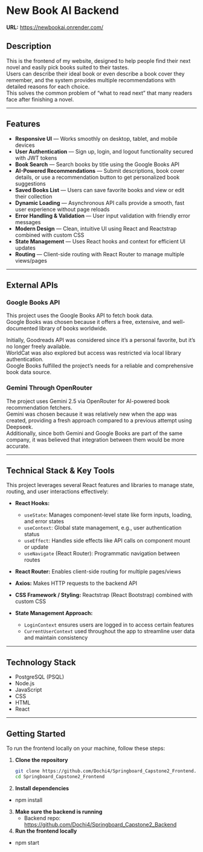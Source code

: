 # New Book AI Backend

**URL:** https://newbookai.onrender.com/

## Description

This is the frontend of my website, designed to help people find their next novel and easily pick books suited to their tastes.  
Users can describe their ideal book or even describe a book cover they remember, and the system provides multiple recommendations with detailed reasons for each choice.  
This solves the common problem of “what to read next” that many readers face after finishing a novel.

---

## Features

- **Responsive UI** — Works smoothly on desktop, tablet, and mobile devices  
- **User Authentication** — Sign up, login, and logout functionality secured with JWT tokens  
- **Book Search** — Search books by title using the Google Books API  
- **AI-Powered Recommendations** — Submit descriptions, book cover details, or use a recommendation button to get personalized book suggestions  
- **Saved Books List** — Users can save favorite books and view or edit their collection  
- **Dynamic Loading** — Asynchronous API calls provide a smooth, fast user experience without page reloads  
- **Error Handling & Validation** — User input validation with friendly error messages  
- **Modern Design** — Clean, intuitive UI using React and Reactstrap combined with custom CSS  
- **State Management** — Uses React hooks and context for efficient UI updates  
- **Routing** — Client-side routing with React Router to manage multiple views/pages  

---

## External APIs

### Google Books API

This project uses the Google Books API to fetch book data.  
Google Books was chosen because it offers a free, extensive, and well-documented library of books worldwide.  

Initially, Goodreads API was considered since it’s a personal favorite, but it’s no longer freely available.  
WorldCat was also explored but access was restricted via local library authentication.  
Google Books fulfilled the project’s needs for a reliable and comprehensive book data source.

### Gemini Through OpenRouter

The project uses Gemini 2.5 via OpenRouter for AI-powered book recommendation fetchers.  
Gemini was chosen because it was relatively new when the app was created, providing a fresh approach compared to a previous attempt using Deepseek.  
Additionally, since both Gemini and Google Books are part of the same company, it was believed that integration between them would be more accurate.

---

## Technical Stack & Key Tools

This project leverages several React features and libraries to manage state, routing, and user interactions effectively:

- **React Hooks:**  
  - `useState`: Manages component-level state like form inputs, loading, and error states  
  - `useContext`: Global state management, e.g., user authentication status  
  - `useEffect`: Handles side effects like API calls on component mount or update  
  - `useNavigate` (React Router): Programmatic navigation between routes  

- **React Router:** Enables client-side routing for multiple pages/views  
- **Axios:** Makes HTTP requests to the backend API  
- **CSS Framework / Styling:** Reactstrap (React Bootstrap) combined with custom CSS  
- **State Management Approach:**  
  - `LoginContext` ensures users are logged in to access certain features  
  - `CurrentUserContext` used throughout the app to streamline user data and maintain consistency  

---

## Technology Stack

- PostgreSQL (PSQL)  
- Node.js  
- JavaScript  
- CSS  
- HTML  
- React  

---

## Getting Started

To run the frontend locally on your machine, follow these steps:

1. **Clone the repository**

   ```bash
   git clone https://github.com/Dochi4/Springboard_Capstone2_Frontend.git
   cd Springboard_Capstone2_Frontend
2. **Install dependencies**
  - npm install
3. **Make sure the backend is running**
    - Backend repo: https://github.com/Dochi4/Springboard_Capstone2_Backend
4. **Run the frontend locally**
  - npm start
